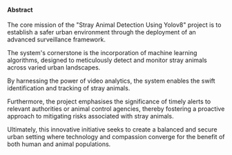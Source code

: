 #### Abstract

The core mission of the "Stray Animal Detection Using Yolov8" project is to establish a safer urban
environment through the deployment of an advanced surveillance framework.

The system's cornerstone is the incorporation of machine learning algorithms, designed to meticulously
detect and monitor stray animals across varied urban landscapes.

By harnessing the power of video analytics, the system enables the swift identification and tracking of stray
animals.

Furthermore, the project emphasises the significance of timely alerts to relevant authorities or animal control
agencies, thereby fostering a proactive approach to mitigating risks associated with stray animals.

Ultimately, this innovative initiative seeks to create a balanced and secure urban setting where technology
and compassion converge for the benefit of both human and animal populations.
